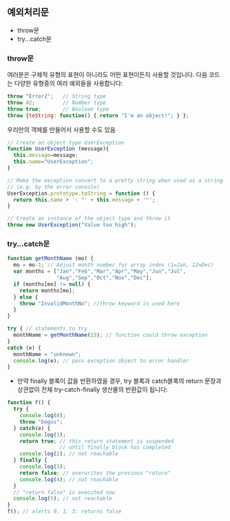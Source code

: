 ## 예외처리문
 - throw문
 - try...catch문

### throw문
여러분은 구체적 유형의 표현이 아니라도 어떤 표현이든지 사용할 것입니다. 다음 코드는 다양한 유형중의 여러 예외들을 사용합니다:
```js
throw "Error2";   // String type
throw 42;         // Number type
throw true;       // Boolean type
throw {toString: function() { return "I'm an object!"; } };
```

우리만의 객체를 만들어서 사용할 수도 있음
```js
// Create an object type UserException
function UserException (message){
  this.message=message;
  this.name="UserException";
}

// Make the exception convert to a pretty string when used as a string 
// (e.g. by the error console)
UserException.prototype.toString = function () {
  return this.name + ': "' + this.message + '"';
}

// Create an instance of the object type and throw it
throw new UserException("Value too high");
```

### try...catch문
```js
function getMonthName (mo) {
  mo = mo-1; // Adjust month number for array index (1=Jan, 12=Dec)
  var months = ["Jan","Feb","Mar","Apr","May","Jun","Jul",
                "Aug","Sep","Oct","Nov","Dec"];
  if (months[mo] != null) {
    return months[mo];
  } else {
    throw "InvalidMonthNo"; //throw keyword is used here
  }
}

try { // statements to try
  monthName = getMonthName(13); // function could throw exception
}
catch (e) {
  monthName = "unknown";
  console.log(e); // pass exception object to error handler
}
```
 - 만약 finally 블록이 값을 반환하였을 경우, try 블록과 catch블록의 return 문장과 상관없이 전체 try-catch-finally 생산물의 반환값이 됩니다:

```js
function f() {
  try {
    console.log(0);
    throw "bogus";
  } catch(e) {
    console.log(1);
    return true; // this return statement is suspended
                 // until finally block has completed
    console.log(2); // not reachable
  } finally {
    console.log(3);
    return false; // overwrites the previous "return"
    console.log(4); // not reachable
  }
  // "return false" is executed now  
  console.log(5); // not reachable
}
f(); // alerts 0, 1, 3; returns false
```